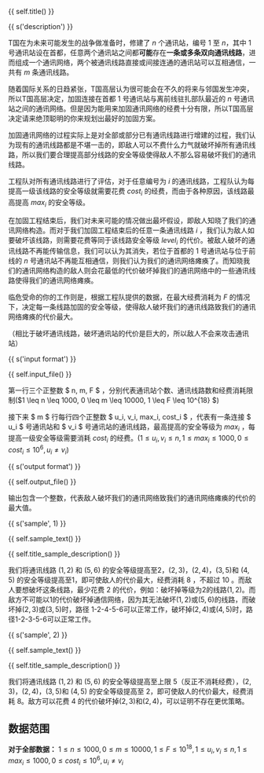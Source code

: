 {{ self.title() }}

{{ s('description') }}

T国在为未来可能发生的战争做准备时，修建了 $n$ 个通讯站，编号 $1$ 至 $n$，其中 $1$ 号通讯站设在首都，任意两个通讯站之间都**可能**存在**一条或多条双向通讯线路**，进而组成一个通讯网络，两个被通讯线路直接或间接连通的通讯站可以互相通信，一共有 $m$ 条通讯线路。

随着国际关系的日趋紧张，T国高层认为很可能会在不久的将来与邻国发生冲突，所以T国高层决定，加固连接在首都 $1$ 号通讯站与离前线驻扎部队最近的 $n$ 号通讯站之间的通讯网络。但是因为能用来加固通讯网络的经费十分有限，所以T国高层决定请来绝顶聪明的你来规划出最好的加固方案。

加固通讯网络的过程实际上是对全部或部分已有通讯线路进行增建的过程，我们认为现有的通讯线路都是不堪一击的，即敌人可以不费什么力气就破坏掉所有通讯线路，所以我们要合理提高部分线路的安全等级使得敌人不那么容易破坏我们的通讯线路。

工程队对所有通讯线路进行了评估，对于任意编号为 $i$ 的通讯线路，工程队认为每提高一级该线路的安全等级就需要花费 $cost_i$ 的经费，而由于各种原因，该线路最高提高 $max_i$ 的安全等级。

在加固工程结束后，我们对未来可能的情况做出最坏假设，即敌人知晓了我们的通讯网络构造。而对于我们加固工程结束后的任意一条通讯线路 $i$ ，我们认为敌人如要破坏该线路，则需要花费等同于该线路安全等级 $level_i$  的代价。被敌人破坏的通讯线路不再能传输信息，我们可以认为其消失，若位于首都的 $1$ 号通讯站与位于前线的 $n$ 号通讯站不再能互相通信，则我们认为我们的通讯网络瘫痪了。而知晓我们的通讯网络构造的敌人则会花最低的代价破坏掉我们的通讯网络中的一些通讯线路使得我们的通讯网络瘫痪。

临危受命的你的工作则是，根据工程队提供的数据，在最大经费消耗为 $F$ 的情况下，决定每一条线路加固的安全等级，使得敌人破坏我们的通讯线路致我们的通讯网络瘫痪的代价最大。

（相比于破坏通讯线路，破坏通讯站的代价是巨大的，所以敌人不会来攻击通讯站）

{{ s('input format') }}

{{ self.input_file() }}

第一行三个正整数 $ n, m, F $ ，分别代表通讯站个数、通讯线路数和经费消耗限制($1 \leq n \leq 1000, 0 \leq m \leq 10000, 1 \leq F \leq 10^{18} $)

接下来 $ m $ 行每行四个正整数 $ u_i, v_i, max_i, cost_i $ ，代表有一条连接 $ u_i $ 号通讯站和 $ v_i $ 号通讯站的通讯线路，最高提高的安全等级为 $max_i$ ，每提高一级安全等级需要消耗 $cost_i$ 的经费。($1 \leq u_i, v_i \leq n, 1 \leq max_i \leq 1000, 0 \leq cost_i \leq 10^6, u_i \neq v_i$)

{{ s('output format') }}

{{ self.output_file() }}

输出包含一个整数，代表敌人破坏我们的通讯网络致我们的通讯网络瘫痪的代价的最大值。

{{ s('sample', 1) }}

{{ self.sample_text() }}

{{ self.title_sample_description() }}

我们将通讯线路 $(1,2)$ 和 $(5,6)$ 的安全等级提高至2，$(2,3)$，$(2,4)$，$(3,5)$和 $(4,5)$ 的安全等级提高至1，即可使敌人的代价最大，经费消耗 $8$ ，不超过 $10$ 。而敌人要想破坏这条线路，最少花费 $2$ 的代价，例如：破坏掉等级为2的线路$(1,2)$。而敌方不可能以$1$的代价破坏掉通信网络，因为其无法破坏$(1,2)$或$(5,6)$的线路，而破坏掉$(2,3)$或$(3,5)$时，路径 1-2-4-5-6可以正常工作，破坏掉$(2,4)$或$(4,5)$时，路径1-2-3-5-6可以正常工作。

{{ s('sample', 2) }}

{{ self.sample_text() }}

{{ self.title_sample_description() }}

我们将通讯线路 $(1,2)$ 和 $(5,6)$ 的安全等级提高至上限 $5$（反正不消耗经费），$(2,3)$，$(2,4)$，$(3,5)$和 $(4,5)$ 的安全等级提高至 $2$，即可使敌人的代价最大，经费消耗 $8$。敌方可以花费 $4$ 的代价破坏掉$(2,3)$和$(2,4)$，可以证明不存在更优策略。

## 数据范围

**对于全部数据：** $1 \leq n \leq 1000, 0 \leq m \leq 10000, 1 \leq F \leq 10^{18}, 1 \leq u_i, v_i \leq n, 1 \leq max_i \leq 1000, 0 \leq cost_i \leq 10^6, u_i \neq v_i$
